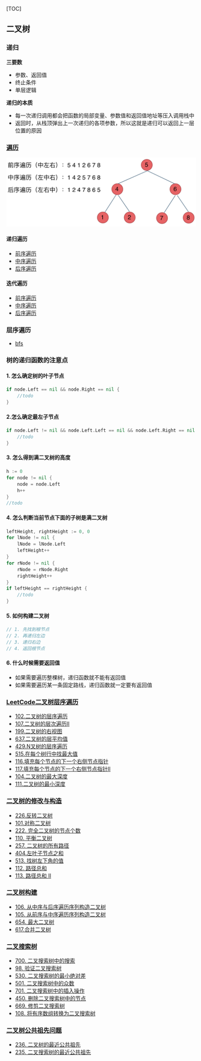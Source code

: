 [TOC]

## 二叉树

### 递归
**三要数**
- 参数、返回值
- 终止条件
- 单层逻辑

**递归的本质**
- 每一次递归调用都会把函数的局部变量、参数值和返回值地址等压入调用栈中
- 返回时，从栈顶弹出上一次递归的各项参数，所以这就是递归可以返回上一层位置的原因

### [遍历](./二叉树遍历/main.go)
![](./images/二叉树前中序遍历.png)

#### 递归遍历
- [前序遍历](./二叉树遍历/main.go#L16)
- [中序遍历](./二叉树遍历/main.go#L34)
- [后序遍历](./二叉树遍历/main.go#L53)

#### 迭代遍历
- [前序遍历](./二叉树遍历/main.go#L74)
- [中序遍历](./二叉树遍历/main.go#L104)
- [后序遍历](./二叉树遍历/main.go#L130)

### 层序遍历
- [bfs](./二叉树遍历/main.go#L162)

### 树的递归函数的注意点
#### 1. 怎么确定树的叶子节点
```go
if node.Left == nil && node.Right == nil {
	//todo
}
```
#### 2.怎么确定最左子节点
```go
if node.Left != nil && node.Left.Left == nil && node.Left.Right == nil {
	//todo
}
```
#### 3. 怎么得到满二叉树的高度
```go
h := 0
for node != nil {
	node = node.Left
	h++
}
//todo
```
#### 4. 怎么判断当前节点下面的子树是满二叉树
```go
leftHeight, rightHeight := 0, 0
for lNode != nil {
	lNode = lNode.Left
	leftHeight++
}
for rNode != nil {
	rNode = rNode.Right
	rightHeight++
}
if leftHeight == rightHeight {
	//todo
}
```
#### 5. 如何构建二叉树
```go
// 1. 先找到根节点
// 2. 再递归左边
// 3. 递归右边
// 4. 返回根节点
```
#### 6. 什么时候需要返回值
- 如果需要遍历整棵树，递归函数就不能有返回值
- 如果需要遍历某一条固定路线，递归函数就一定要有返回值



### [LeetCode二叉树层序遍历](./力扣层序遍历/main.go)
- [102.二叉树的层序遍历](https://leetcode.cn/problems/binary-tree-level-order-traversal/)
- [107.二叉树的层次遍历II](https://leetcode.cn/problems/binary-tree-level-order-traversal-ii/)
- [199.二叉树的右视图](https://leetcode.cn/problems/binary-tree-right-side-view/)
- [637.二叉树的层平均值](https://leetcode.cn/problems/average-of-levels-in-binary-tree/)
- [429.N叉树的层序遍历](https://leetcode.cn/problems/n-ary-tree-level-order-traversal/)
- [515.在每个树行中找最大值](https://leetcode.cn/problems/find-largest-value-in-each-tree-row/)
- [116.填充每个节点的下一个右侧节点指针](https://leetcode.cn/problems/populating-next-right-pointers-in-each-node/)
- [117.填充每个节点的下一个右侧节点指针II](https://leetcode.cn/problems/populating-next-right-pointers-in-each-node-ii/)
- [104.二叉树的最大深度](https://leetcode.cn/problems/maximum-depth-of-binary-tree/)
- [111.二叉树的最小深度](https://leetcode.cn/problems/minimum-depth-of-binary-tree/)

### [二叉树的修改与构造](./二叉树的修改与构造/main.go)
- [226.反转二叉树](https://leetcode.cn/problems/invert-binary-tree/)
- [101.对称二叉树](https://leetcode.cn/problems/symmetric-tree/)
- [222. 完全二叉树的节点个数](https://leetcode.cn/problems/count-complete-tree-nodes/)
- [110. 平衡二叉树](https://leetcode.cn/problems/balanced-binary-tree/)
- [257. 二叉树的所有路径](https://leetcode.cn/problems/binary-tree-paths/)
- [404.左叶子节点之和](https://leetcode.cn/problems/sum-of-left-leaves/)
- [513. 找树左下角的值](https://leetcode.cn/problems/find-bottom-left-tree-value/)
- [112. 路径总和](https://leetcode.cn/problems/path-sum/)
- [113. 路径总和 II](https://leetcode.cn/problems/path-sum-ii/)

### [二叉树构建](./二叉树构建/main.go)
- [106. 从中序与后序遍历序列构造二叉树](https://leetcode.cn/problems/construct-binary-tree-from-inorder-and-postorder-traversal/)
- [105. 从前序与中序遍历序列构造二叉树](https://leetcode.cn/problems/construct-binary-tree-from-preorder-and-inorder-traversal/)
- [654. 最大二叉树](https://leetcode.cn/problems/maximum-binary-tree/)
- [617.合并二叉树](https://leetcode.cn/problems/merge-two-binary-trees/)

### [二叉搜索树](./二叉搜索树/main.go)
- [700. 二叉搜索树中的搜索](https://leetcode.cn/problems/search-in-a-binary-search-tree/)
- [98. 验证二叉搜索树](https://leetcode.cn/problems/validate-binary-search-tree/)
- [530. 二叉搜索树的最小绝对差](https://leetcode.cn/problems/minimum-absolute-difference-in-bst/)
- [501. 二叉搜索树中的众数](https://leetcode.cn/problems/find-mode-in-binary-search-tree/)
- [701. 二叉搜索树中的插入操作](https://leetcode.cn/problems/insert-into-a-binary-search-tree/)
- [450. 删除二叉搜索树中的节点](https://leetcode.cn/problems/delete-node-in-a-bst/)
- [669. 修剪二叉搜索树](https://leetcode.cn/problems/trim-a-binary-search-tree/)
- [108. 将有序数组转换为二叉搜索树](https://leetcode.cn/problems/convert-sorted-array-to-binary-search-tree/)


### [二叉树公共祖先问题](./二叉树公共祖先问题/main.go)
- [236. 二叉树的最近公共祖先](https://leetcode.cn/problems/lowest-common-ancestor-of-a-binary-tree/)
- [235. 二叉搜索树的最近公共祖先](https://leetcode.cn/problems/lowest-common-ancestor-of-a-binary-search-tree/)